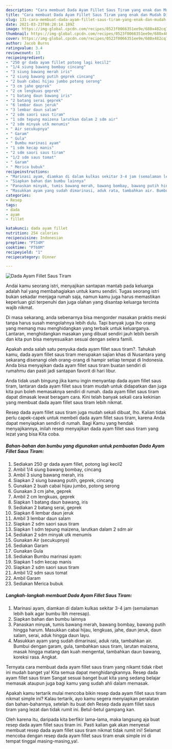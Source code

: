 ```yaml
---
description: "Cara membuat Dada Ayam Fillet Saus Tiram yang enak dan Mudah Dibuat"
title: "Cara membuat Dada Ayam Fillet Saus Tiram yang enak dan Mudah Dibuat"
slug: 131-cara-membuat-dada-ayam-fillet-saus-tiram-yang-enak-dan-mudah-dibuat
date: 2021-03-23T00:20:14.189Z
image: https://img-global.cpcdn.com/recipes/0523f0066351ee9e/680x482cq70/dada-ayam-fillet-saus-tiram-foto-resep-utama.jpg
thumbnail: https://img-global.cpcdn.com/recipes/0523f0066351ee9e/680x482cq70/dada-ayam-fillet-saus-tiram-foto-resep-utama.jpg
cover: https://img-global.cpcdn.com/recipes/0523f0066351ee9e/680x482cq70/dada-ayam-fillet-saus-tiram-foto-resep-utama.jpg
author: Jacob Burns
ratingvalue: 3.4
reviewcount: 13
recipeingredient:
- "250 gr dada ayam fillet potong lagi kecil2"
- "1/4 siung bawang bombay cincang"
- "3 siung bawang merah iris"
- "2 siung bawang putih geprek cincang"
- "2 buah cabai hijau jumbo potong serong"
- "3 cm jahe geprek"
- "2 cm lengkuas geprek"
- "1 batang daun bawang iris"
- "2 batang serai geprek"
- "6 lembar daun jeruk"
- "3 lembar daun salam"
- "2 sdm saori saus tiram"
- "1 sdm tepung maizena larutkan dalam 2 sdm air"
- "2 sdm minyak utk menumis"
- " Air secukupnya"
- " Garam"
- " Gula"
- " Bumbu marinasi ayam"
- "1 sdm kecap manis"
- "2 sdm saori saus tiram"
- "1/2 sdm saus tomat"
- " Garam"
- " Merica bubuk"
recipeinstructions:
- "Marinasi ayam, diamkan di dalam kulkas sekitar 3-4 jam (semalaman lebih baik agar bumbu lbh meresap)."
- "Siapkan bahan dan bumbu lainnya"
- "Panaskan minyak, tumis bawang merah, bawang bombay, bawang putih hingga harum. Masukkan cabai hijau, lengkuas, jahe, daun jeruk, daun salam, serai, aduk hingga daun layu."
- "Masukkan ayam yang sudah dimarinasi, aduk rata, tambahkan air. Bumbui dengan garam, gula, tambahkan saus tiram, larutan maizena, masak hingga matang dan kuah mengental, tambahkan daun bawang, koreksi rasa. Angkat."
categories:
- Resep
tags:
- dada
- ayam
- fillet

katakunci: dada ayam fillet 
nutrition: 254 calories
recipecuisine: Indonesian
preptime: "PT34M"
cooktime: "PT60M"
recipeyield: "1"
recipecategory: Dinner

---
```



![Dada Ayam Fillet Saus Tiram](https://img-global.cpcdn.com/recipes/0523f0066351ee9e/680x482cq70/dada-ayam-fillet-saus-tiram-foto-resep-utama.jpg)

Andai kamu seorang istri, menyajikan santapan mantab pada keluarga adalah hal yang membahagiakan untuk kamu sendiri. Tugas seorang istri bukan sekadar menjaga rumah saja, namun kamu juga harus memastikan keperluan gizi terpenuhi dan juga olahan yang disantap keluarga tercinta wajib nikmat.

Di masa  sekarang, anda sebenarnya bisa mengorder masakan praktis meski tanpa harus susah mengolahnya lebih dulu. Tapi banyak juga lho orang yang memang mau menghidangkan yang terbaik untuk keluarganya. Lantaran, menghidangkan masakan yang dibuat sendiri jauh lebih bersih dan kita pun bisa menyesuaikan sesuai dengan selera famili. 



Apakah anda salah satu penyuka dada ayam fillet saus tiram?. Tahukah kamu, dada ayam fillet saus tiram merupakan sajian khas di Nusantara yang sekarang disenangi oleh orang-orang di hampir setiap tempat di Indonesia. Anda bisa menyajikan dada ayam fillet saus tiram buatan sendiri di rumahmu dan pasti jadi santapan favorit di hari libur.

Anda tidak usah bingung jika kamu ingin menyantap dada ayam fillet saus tiram, lantaran dada ayam fillet saus tiram mudah untuk didapatkan dan juga kita pun boleh memasaknya sendiri di rumah. dada ayam fillet saus tiram dapat dimasak lewat beragam cara. Kini telah banyak sekali cara kekinian yang membuat dada ayam fillet saus tiram lebih nikmat.

Resep dada ayam fillet saus tiram juga mudah sekali dibuat, lho. Kalian tidak perlu capek-capek untuk membeli dada ayam fillet saus tiram, karena Anda dapat menyiapkan sendiri di rumah. Bagi Kamu yang hendak menyajikannya, inilah resep menyajikan dada ayam fillet saus tiram yang lezat yang bisa Kita coba.

<!--inarticleads1-->

##### Bahan-bahan dan bumbu yang digunakan untuk pembuatan Dada Ayam Fillet Saus Tiram:

1. Sediakan 250 gr dada ayam fillet, potong lagi kecil2
1. Ambil 1/4 siung bawang bombay, cincang
1. Ambil 3 siung bawang merah, iris
1. Siapkan 2 siung bawang putih, geprek, cincang
1. Gunakan 2 buah cabai hijau jumbo, potong serong
1. Gunakan 3 cm jahe, geprek
1. Ambil 2 cm lengkuas, geprek
1. Siapkan 1 batang daun bawang, iris
1. Sediakan 2 batang serai, geprek
1. Siapkan 6 lembar daun jeruk
1. Ambil 3 lembar daun salam
1. Siapkan 2 sdm saori saus tiram
1. Siapkan 1 sdm tepung maizena, larutkan dalam 2 sdm air
1. Sediakan 2 sdm minyak utk menumis
1. Gunakan  Air (secukupnya)
1. Sediakan  Garam
1. Gunakan  Gula
1. Sediakan  Bumbu marinasi ayam:
1. Siapkan 1 sdm kecap manis
1. Siapkan 2 sdm saori saus tiram
1. Ambil 1/2 sdm saus tomat
1. Ambil  Garam
1. Sediakan  Merica bubuk




<!--inarticleads2-->

##### Langkah-langkah membuat Dada Ayam Fillet Saus Tiram:

1. Marinasi ayam, diamkan di dalam kulkas sekitar 3-4 jam (semalaman lebih baik agar bumbu lbh meresap).
1. Siapkan bahan dan bumbu lainnya
1. Panaskan minyak, tumis bawang merah, bawang bombay, bawang putih hingga harum. Masukkan cabai hijau, lengkuas, jahe, daun jeruk, daun salam, serai, aduk hingga daun layu.
1. Masukkan ayam yang sudah dimarinasi, aduk rata, tambahkan air. Bumbui dengan garam, gula, tambahkan saus tiram, larutan maizena, masak hingga matang dan kuah mengental, tambahkan daun bawang, koreksi rasa. Angkat.




Ternyata cara membuat dada ayam fillet saus tiram yang nikamt tidak ribet ini mudah banget ya! Kita semua dapat menghidangkannya. Resep dada ayam fillet saus tiram Sangat sesuai banget buat kita yang sedang belajar memasak ataupun juga bagi kamu yang sudah ahli dalam memasak.

Apakah kamu tertarik mulai mencoba bikin resep dada ayam fillet saus tiram nikmat simple ini? Kalau tertarik, ayo kamu segera menyiapkan peralatan dan bahan-bahannya, setelah itu buat deh Resep dada ayam fillet saus tiram yang lezat dan tidak rumit ini. Betul-betul gampang kan. 

Oleh karena itu, daripada kita berfikir lama-lama, maka langsung aja buat resep dada ayam fillet saus tiram ini. Pasti kalian gak akan menyesal membuat resep dada ayam fillet saus tiram nikmat tidak rumit ini! Selamat mencoba dengan resep dada ayam fillet saus tiram enak simple ini di tempat tinggal masing-masing,ya!.

